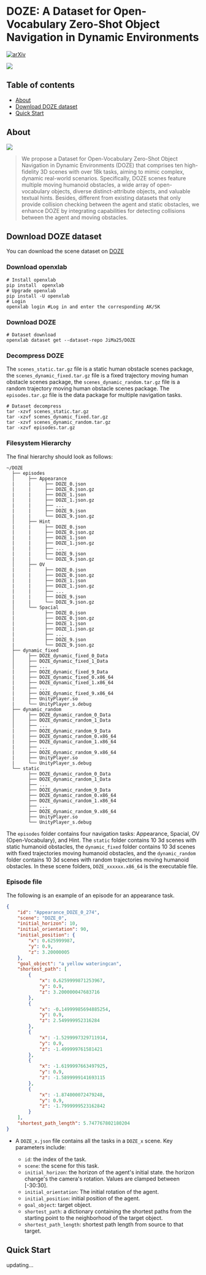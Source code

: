 DOZE: A Dataset for Open-Vocabulary Zero-Shot Object Navigation in Dynamic Environments
==================================

[![arXiv](https://img.shields.io/badge/cs.cv-arXiv%3A2402.19007-42ba94.svg)](https://arxiv.org/abs/2402.19007)

<img src="https://github.com/JiMa25/DOZE-Dataset/blob/main/assets/DOZE_full.jpeg">


## Table of contents

- [About](#about)
- [Download DOZE dataset](#download-doze-dataset)
- [Quick Start](#quick-start)



## About

<img src="https://github.com/JiMa25/DOZE-Dataset/blob/main/assets/top226.jpg">

> We propose a Dataset for Open-Vocabulary Zero-Shot Object Navigation in Dynamic Environments (DOZE) that comprises ten high-fidelity 3D scenes with over 18k tasks, aiming to mimic complex, dynamic real-world scenarios. Specifically, DOZE scenes feature multiple moving humanoid obstacles, a wide array of open-vocabulary objects, diverse distinct-attribute objects, and valuable textual hints. Besides, different from existing datasets that only provide collision checking between the agent and static obstacles, we enhance DOZE by integrating capabilities for detecting collisions between the agent and moving obstacles.




## Download DOZE dataset

You can download the scene dataset on [DOZE](https://openxlab.org.cn/datasets/JiMa25/DOZE)
### Download openxlab
```
# Install openxlab
pip install  openxlab 
# Upgrade openxlab
pip install -U openxlab 
# Login
openxlab login #Log in and enter the corresponding AK/SK
```

### Download DOZE
```
# Dataset download
openxlab dataset get --dataset-repo JiMa25/DOZE
```

### Decompress DOZE
The `scenes_static.tar.gz` file is a static human obstacle scenes package, the `scenes_dynamic_fixed.tar.gz` file is a fixed trajectory moving human obstacle scenes package, the `scenes_dynamic_random.tar.gz` file is a random trajectory moving human obstacle scenes package. The `episodes.tar.gz` file is the data package for multiple navigation tasks.
```
# Dataset decompress
tar -xzvf scenes_static.tar.gz
tar -xzvf scenes_dynamic_fixed.tar.gz
tar -xzvf scenes_dynamic_random.tar.gz
tar -xzvf episodes.tar.gz
```

### Filesystem Hierarchy
The final hierarchy should look as follows:

```angular2html
~/DOZE
  ├── episodes
  │     ├── Appearance
  |     |     ├── DOZE_0.json
  |     |     ├── DOZE_0.json.gz
  |     |     ├── DOZE_1.json
  |     |     ├── DOZE_1.json.gz
  |     |     ├── ...
  |     |     ├── DOZE_9.json
  |     |     └── DOZE_9.json.gz
  │     ├── Hint
  |     |     ├── DOZE_0.json
  |     |     ├── DOZE_0.json.gz
  |     |     ├── DOZE_1.json
  |     |     ├── DOZE_1.json.gz
  |     |     ├── ...
  |     |     ├── DOZE_9.json
  |     |     └── DOZE_9.json.gz
  │     ├── OV
  |     |     ├── DOZE_0.json
  |     |     ├── DOZE_0.json.gz
  |     |     ├── DOZE_1.json
  |     |     ├── DOZE_1.json.gz
  |     |     ├── ...
  |     |     ├── DOZE_9.json
  |     |     └── DOZE_9.json.gz
  │     └── Spacial
  |           ├── DOZE_0.json
  |           ├── DOZE_0.json.gz
  |           ├── DOZE_1.json
  |           ├── DOZE_1.json.gz
  |           ├── ...
  |           ├── DOZE_9.json
  |           └── DOZE_9.json.gz
  ├── dynamic_fixed
  │     ├── DOZE_dynamic_fixed_0_Data
  │     ├── DOZE_dynamic_fixed_1_Data
  │     ├── ...
  |     ├── DOZE_dynamic_fixed_9_Data
  |     ├── DOZE_dynamic_fixed_0.x86_64
  |     ├── DOZE_dynamic_fixed_1.x86_64
  |     ├── ...
  |     ├── DOZE_dynamic_fixed_9.x86_64
  |     ├── UnityPlayer.so
  |     └── UnityPlayer_s.debug
  ├── dynamic_random
  │     ├── DOZE_dynamic_random_0_Data
  │     ├── DOZE_dynamic_random_1_Data
  │     ├── ...
  |     ├── DOZE_dynamic_random_9_Data
  |     ├── DOZE_dynamic_random_0.x86_64
  |     ├── DOZE_dynamic_random_1.x86_64
  |     ├── ...
  |     ├── DOZE_dynamic_random_9.x86_64
  |     ├── UnityPlayer.so
  |     └── UnityPlayer_s.debug
  └── static
        ├── DOZE_dynamic_random_0_Data
        ├── DOZE_dynamic_random_1_Data
        ├── ... 
        ├── DOZE_dynamic_random_9_Data
        ├── DOZE_dynamic_random_0.x86_64
        ├── DOZE_dynamic_random_1.x86_64
        ├── ...
        ├── DOZE_dynamic_random_9.x86_64
        ├── UnityPlayer.so
        └── UnityPlayer_s.debug
```
The `episodes` folder contains four navigation tasks: Appearance, Spacial, OV (Open-Vocabulary), and Hint. The `static` folder contains 10 3d scenes with static humanoid obstacles, the `dynamic_fixed` folder contains 10 3d scenes with fixed trajectories moving humanoid obstacles, and the `dynamic_random` folder contains 10 3d scenes with random trajectories moving humanoid obstacles. In these scene folders, `DOZE_xxxxxx.x86_64` is the executable file.

### Episode file
The following is an example of an episode for an appearance task.
```json
{
    "id": "Appearance_DOZE_0_274",
    "scene": "DOZE_0",
    "initial_horizon": 10,
    "initial_orientation": 90,
    "initial_position": {
        "x": 0.625999987,
        "y": 0.9,
        "z": 3.20000005
    },
    "goal_object": "a yellow wateringcan",
    "shortest_path": [
        {
            "x": 0.6259999871253967,
            "y": 0.9,
            "z": 3.200000047683716
        },
        {
            "x": -0.14999985694885254,
            "y": 0.9,
            "z": 2.549999952316284
        },
        {
            "x": -1.5299997329711914,
            "y": 0.9,
            "z": -1.499999761581421
        },
        {
            "x": -1.6199997663497925,
            "y": 0.9,
            "z": -1.5899999141693115
        },
        {
            "x": -1.874000072479248,
            "y": 0.9,
            "z": -1.7999999523162842
        }
    ],
    "shortest_path_length": 5.747767802180204
}
```

- A `DOZE_x.json` file contains all the tasks in a `DOZE_x` scene. Key parameters include:

    - `id`: the index of the task.
    - `scene`: the scene for this task.
    - `initial_horizon`: the horizon of the agent's initial state. the horizon change's the camera's rotation. Values are clamped between [-30:30].
    - `initial_orientation`: The initial rotation of the agent.
    - `initial_position`: initial position of the agent.
    - `goal_object`: target object.
    - `shortest_path`: a dictionary containing the shortest paths from the starting point to the neighborhood of the target object.
    - `shortest_path_length`: shortest path length from source to that target.

## Quick Start

updating...

